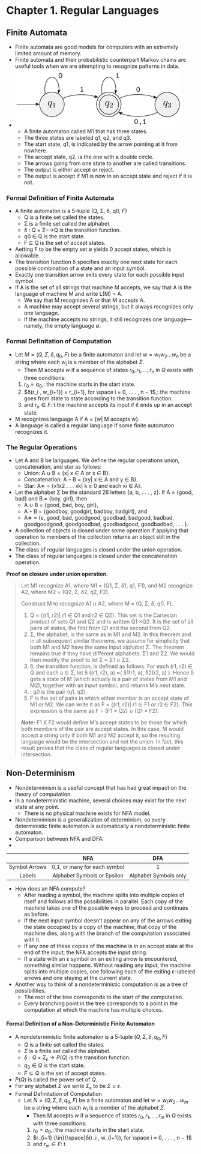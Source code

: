 # Chapter 1. Regular Languages
## Finite Automata
- Finite automata are good models for computers with an extremely limited amount of memory.
- Finite automata and their probabilistic counterpart Markov chains are useful tools when we are attempting to recognize patterns in data.
- ![A finite automaton called M1 that has three states](https://github.com/geekahmed/Theory-of-Computation/blob/main/1.%20Regular%20Languages/Images/M1.png?raw=true)
	- A finite automaton called M1 that has three states.
	- The three states are labeled q1, q2, and q3.
	- The start state, q1, is indicated by the arrow pointing at it from nowhere.
	- The accept state, q2, is the one with a double circle.
	- The arrows going from one state to another are called transitions.
	- The output is either accept or reject.
	- The output is accept if M1 is now in an accept state and reject if it is not.
### Formal Definition of Finite Automata
- A finite automaton is a 5-tuple (Q, Σ, δ, q0, F)
	- Q is a finite set called the states.
	- Σ is a finite set called the alphabet.
	- δ : Q × Σ−→Q is the transition function.
	- q0 ∈ Q is the start state.
	- F ⊆ Q is the set of accept states.
- Aetting F to be the empty set ∅ yields 0 accept states, which is allowable.
- The transition function δ specifies exactly one next state for each possible combination of a state and an input symbol.
- Exactly one transition arrow exits every state for each possible input symbol.
- If A is the set of all strings that machine M accepts, we say that A is the language of machine M and write L(M) = A.
	- We say that M recognizes A or that M accepts A.
	- A machine may accept several strings, but it always recognizes only one language.
	-  If the machine accepts no strings, it still recognizes one language— namely, the empty language ∅.
### Formal Definitation of Computation
- Let $M = (Q, Σ, δ, q_0, F)$ be a finite automaton and let $w = w_1w_2...w_n$ be a string where each $w_i$ is a member of the alphabet $Σ$.
	- Then M accepts $w$ if a sequence of states $r_0, r_1, . . . , r_n$ in $Q$ exists with three conditions:
	1. $r_0 = q_0$,: the machine starts in the start state.
	2. $δ(r_i , w_{i+1}) = r_{i+1}, for \space i = 0, . . . , n − 1$,: the machine goes from state to state according to the transition function.
	3. and $r_n ∈ F$: t the machine accepts its input if it ends up in an accept state.
- M recognizes language A if A = {w| M accepts w}.
- A language is called a regular language if some finite automaton recognizes it.
### The Regular Operations
- Let A and B be languages. We define the regular operations union, concatenation, and star as follows:
	- Union: A ∪ B = {x| x ∈ A or x ∈ B}.
	- Concatenation: A ◦ B = {xy| x ∈ A and y ∈ B}.
	- Star: A∗ = {x1x2 . . . xk| k ≥ 0 and each xi ∈ A}.
- Let the alphabet Σ be the standard 26 letters {a, b, . . . , z}. If A = {good, bad} and B = {boy, girl}, then
	- A ∪ B = {good, bad, boy, girl},
	- A ◦ B = {goodboy, goodgirl, badboy, badgirl}, and
	- A∗ = {ε, good, bad, goodgood, goodbad, badgood, badbad, goodgoodgood, goodgoodbad, goodbadgood, goodbadbad, . . . }.
- A collection of objects is closed under some operation if applying that operation to members of the collection returns an object still in the collection.
- The class of regular languages is closed under the union operation.
- The class of regular languages is closed under the concatenation operation.

**Proof on closure under union operation.**

> Let M1 recognize A1, where M1 = (Q1, Σ, δ1, q1, F1), and M2 recognize
> A2, where M2 = (Q2, Σ, δ2, q2, F2).
> 
> Construct M to recognize A1 ∪ A2, where M = (Q, Σ, δ, q0, F).
> 
> 1. Q = {(r1, r2)| r1 ∈ Q1 and r2 ∈ Q2}. This set is the Cartesian product of sets Q1 and Q2 and is written Q1 ×Q2. It is the set of all pairs of states, the first from Q1 and the second from Q2.
> 2. Σ, the alphabet, is the same as in M1 and M2. In this theorem and in all subsequent similar theorems, we assume for simplicity that both M1 and M2 have the same input alphabet Σ. The theorem remains true if they have different alphabets, Σ1 and Σ2. We would then modify the proof to let Σ = Σ1 ∪ Σ2.
> 3. δ, the transition function, is defined as follows. For each (r1, r2) ∈ Q and each a ∈ Σ, let δ ((r1, r2), a) =( δ1(r1, a), δ2(r2, a) ). Hence δ gets a state of M (which actually is a pair of states from M1 and M2), together with an input symbol, and returns M’s next state.
> 4. . q0 is the pair (q1, q2).
> 5. F is the set of pairs in which either member is an accept state of M1 or M2. We can write it as F = {(r1, r2)| r1 ∈ F1 or r2 ∈ F2}. This expression is the same as F = (F1 × Q2) ∪ (Q1 × F2).
> 
> ***Note:*** F1 X F2  would define M’s accept states to be those for which both members of the pair are accept states. In this case, M would accept a string only if both M1 and M2 accept it, so the resulting language would be the intersection and not the union. In fact, this result proves that the class of regular languages is closed under intersection.

## Non-Determinism
- Nondeterminism is a useful concept that has had great impact on the theory of computation.
- In a nondeterministic machine, several choices may exist for the next state at any point.
	- There is no physical machine exists for NFA model.
- Nondeterminism is a generalization of determinism, so every deterministic finite automaton is automatically a nondeterministic finite automaton.
- Comparison between NFA and DFA:
- 
|               | NFA                          | DFA                   |
|:-------------:|:----------------------------:|:---------------------:|
| Symbol Arrows | 0,1, or many for each symbol | 1                     |
| Labels        | Alphabet Symbols or Epsilon  | Alphabet Symbols only |
- How does an NFA compute?
	- After reading a symbol, the machine splits into multiple copies of itself and follows all the possibilities in parallel. Each copy of the machine takes one of the possible ways to proceed and continues as before.
	- If the next input symbol doesn’t appear on any of the arrows exiting the state occupied by a copy of the machine, that copy of the machine dies, along with the branch of the computation associated with it.
	- If any one of these copies of the machine is in an accept state at the end of the input, the NFA accepts the input string.
	- If a state with an ε symbol on an exiting arrow is encountered, something similar happens. Without reading any input, the machine splits into multiple copies, one following each of the exiting ε-labeled arrows and one staying at the current state.
- Another way to think of a nondeterministic computation is as a tree of possibilities.
	- The root of the tree corresponds to the start of the computation. 
	- Every branching point in the tree corresponds to a point in the computation at which the machine has multiple choices.
#### Formal Definition of a Non-Deterministic Finite Automaton
- A nondeterministic finite automaton is a 5-tuple $(Q, Σ, δ, q_0, F)$
	- $Q$ is a finite set called the states.
	- $Σ$ is a finite set called the alphabet.
	- $δ : Q × Σ_{\epsilon} → P(Q)$ is the transition function.
	- $q_0 ∈ Q$ is the start state.
	- $F ⊆ Q$ is the set of accept states.
- $P(Q)$ is called the power set of $Q$.
- For any alphabet $Σ$ we write $Σ_ε$ to be $Σ ∪ {ε}$.
- Formal Definitation of Computation
	- Let $N = (Q, Σ, δ, q_0, F)$ be a finite automaton and let $w = w_1w_2...w_m$ be a string where each $w_i$ is a member of the alphabet $Σ$.
		- Then M accepts $w$ if a sequence of states $r_0, r_1, . . . , r_m$ in $Q$ exists with three conditions:
		1. $r_0 = q_0$,: the machine starts in the start state.
		2. $r_{i+1} {\in}{\space}δ(r_i , w_{i+1}), for \space i = 0, . . . , n − 1$
		3. and $r_m ∈ F$: t 

